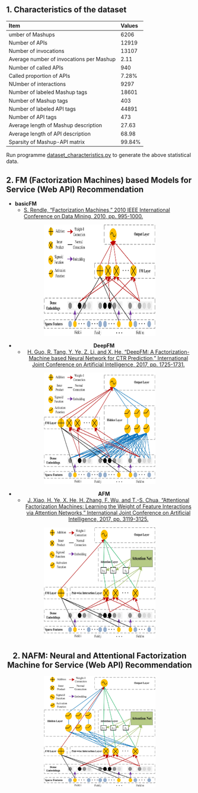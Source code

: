
## 1. Characteristics of the dataset
Item | Values 
 :- | :-
umber of Mashups | 6206
Number of APIs | 12919
Number of invocations | 13107
Average number of invocations per Mashup | 2.11
Number of called APIs | 940
Called proportion of APIs | 7.28%
NUmber of interactions |  9297
Number of labeled Mashup tags | 18601
Number of Mashup tags | 403
Number of labeled API tags | 44891
Number of API tags | 473
Average length of Mashup description | 27.63
Average length of API description | 68.98
Sparsity of Mashup-API matrix | 99.84%

Run programme [dataset_characteristics.py](dataset_characteristics.py) to generate the above statistical data.

## 2. FM (Factorization Machines) based Models for Service (Web API) Recommendation
* **basicFM**
  * [S. Rendle, “Factorization Machines,” 2010 IEEE International Conference on Data Mining, 2010, pp. 995-1000.](references/2010_ICDM_Factorization_Machines.pdf)
<div align=center><img width="300" height="300" src="neural_network_architechtures/basicFM.jpg"/>

* **DeepFM**
  * [H. Guo, R. Tang, Y. Ye, Z. Li, and X. He, “DeepFM: A Factorization-Machine based Neural Network for CTR Prediction,” International Joint Conference on Artificial Intelligence, 2017, pp. 1725-1731.](references/2017_IJCAI_DeepFM_a_factorization-machine_based_neural_network_for_CTR_prediction.pdf)
 <div align=center><img width="300" height="300" src="neural_network_architechtures/DeepFM.jpg"/>
 	
* **AFM**
  * [J. Xiao, H. Ye, X. He, H. Zhang, F. Wu, and T.-S. Chua, “Attentional Factorization Machines: Learning the Weight of Feature Interactions via Attention Networks,” International Joint Conference on Artificial Intelligence, 2017, pp. 3119-3125.](references/2017_IJCAI_Attentional_factorization_machines_Learning_the_weight_of_feature_interactions_via_attention_networks.pdf)
<div align=center><img width="300" height="300" src="neural_network_architechtures/AFM.jpg"/>

## 2. NAFM: Neural and Attentional Factorization Machine for Service (Web API) Recommendation
<div align=center><img width="300" height="300" src="neural_network_architechtures/NAFM.jpg"/>

